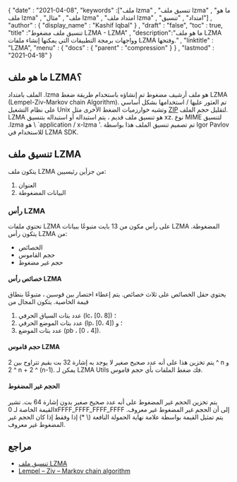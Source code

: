 {
  "date" : "2021-04-08",
  "keywords" :["ملف lzma" , "تنسيق ملف lzma" , "ما هو ملف lzma" , "ملف" , "مثال lzma" , "امتداد ملف lzma" , "امتداد" , "تنسيق"] ,
  "author" : {
    "display_name" : "Kashif Iqbal"
} ,
  "draft" : "false",
  "toc" : true,
  "title" :"تنسيق ملف مضغوط LZMA - LZMA" ,
  "description":"ما هو ملف LZMA وواجهات برمجة التطبيقات التي يمكنها إنشاء ملفات LZMA وفتحها." ,
  "linktitle" : "LZMA",
  "menu" : {
    "docs" : {
      "parent" : "compression"
}
} ,
  "lastmod" : "2021-04-18"
}

## ما هو ملف LZMA؟

الملف بامتداد .lzma هو ملف أرشيف مضغوط تم إنشاؤه باستخدام طريقة ضغط LZMA (Lempel-Ziv-Markov chain Algorithm). تم العثور عليها / استخدامها بشكل أساسي على نظام التشغيل Unix وتشبه خوارزميات الضغط الأخرى مثل [ZIP](/ar/compression/zip/) لتقليل حجم الملف. LZMA هو تنسيق ملف قديم ، يتم استبداله أو استبداله بتنسيق xz. نوع MIME لتنسيق .lzma هو \ `application / x-lzma '. تم تصميم تنسيق الملف هذا بواسطة Igor Pavlov للاستخدام في LZMA SDK.

## تنسيق ملف LZMA

يتكون ملف LZMA من جزأين رئيسيين:

1. العنوان
1. البيانات المضغوطة


### رأس LZMA

تحتوي ملفات LZMA على رأس مكون من 13 بايت متبوعًا ببيانات LZMA المضغوطة. يتكون رأس LZMA من:

* الخصائص
* حجم القاموس
* حجم غير مضغوط

#### خصائص رأس LZMA

يحتوي حقل الخصائص على ثلاث خصائص. يتم إعطاء اختصار بين قوسين ، متبوعًا بنطاق قيمة الخاصية. يتكون المجال من

1) عدد بتات السياق الحرفي (lc، [0، 8]) ؛
2) عدد بتات الموضع الحرفي (lp، [0، 4]) ؛ و
3) عدد بتات الموضع (pb ، [0 ، 4]).

#### حجم قاموس LZMA

يتم تخزين هذا على أنه عدد صحيح صغير لا يوجد به إشارة 32 بت بقيم تتراوح بين 2 ^ n و 2 ^ n + 2 ^ (n-1). يمكن لـ LZMA Utils فك ضغط الملفات بأي حجم قاموس.

#### الحجم غير المضغوط
يتم تخزين الحجم غير المضغوط على أنه عدد صحيح صغير بدون إشارة 64 بت. تشير القيمة الخاصة لـ 0xFFFF_FFFF_FFFF_FFFF إلى أن الحجم غير المضغوط غير معروف. يتم تمثيل القيمة بواسطة علامة نهاية الحمولة النافعة (\ *) إذا وفقط إذا كان الحجم غير المضغوط غير معروف.

## مراجع

* [تنسيق ملف LZMA](https://svn.python.org/projects/external/xz-5.0.3/doc/lzma-file-format.txt)
* [Lempel – Ziv – Markov chain algorithm](https://en.wikipedia.org/wiki/Lempel%E2%80%93Ziv%E2%80%93Markov_chain_algorithm)

